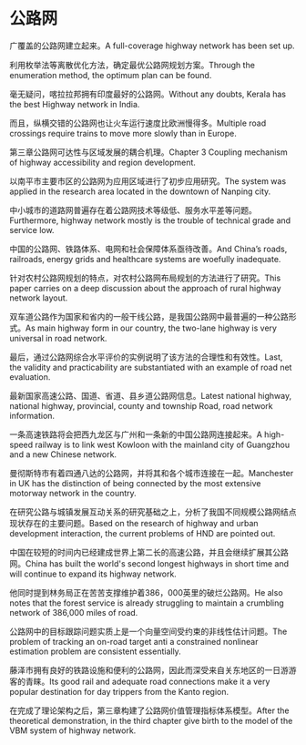 # 公路网

<p><span class="chinese">广覆盖的公路网建立起来。</span><span class="english">A full-coverage highway network has been set up.</span></p>

<p><span class="chinese">利用枚举法等离散优化方法，确定最优公路网规划方案。</span><span class="english">Through the enumeration method, the optimum plan can be found.</span></p>

<p><span class="chinese">毫无疑问，喀拉拉邦拥有印度最好的公路网。</span><span class="english">Without any doubts, Kerala has the best Highway network in India.</span></p>

<p><span class="chinese">而且，纵横交错的公路网也让火车运行速度比欧洲慢得多。</span><span class="english">Multiple road crossings require trains to move more slowly than in Europe.</span></p>

<p><span class="chinese">第三章公路网可达性与区域发展的耦合机理。</span><span class="english">Chapter 3 Coupling mechanism of highway accessibility and region development.</span></p>

<p><span class="chinese">以南平市主要市区的公路网为应用区域进行了初步应用研究。</span><span class="english">The system was applied in the research area located in the downtown of Nanping city.</span></p>

<p><span class="chinese">中小城市的道路网普遍存在着公路网技术等级低、服务水平差等问题。</span><span class="english">Furthermore, highway network mostly is the trouble of technical grade and service low.</span></p>

<p><span class="chinese">中国的公路网、铁路体系、电网和社会保障体系亟待改善。</span><span class="english">And China’s roads, railroads, energy grids and healthcare systems are woefully inadequate.</span></p>

<p><span class="chinese">针对农村公路网规划的特点，对农村公路网布局规划的方法进行了研究。</span><span class="english">This paper carries on a deep discussion about the approach of rural highway network layout.</span></p>

<p><span class="chinese">双车道公路作为国家和省内的一般干线公路，是我国公路网中最普遍的一种公路形式。</span><span class="english">As main highway form in our country, the two-lane highway is very universal in road network.</span></p>

<p><span class="chinese">最后，通过公路网综合水平评价的实例说明了该方法的合理性和有效性。</span><span class="english">Last, the validity and practicability are substantiated with an example of road net evaluation.</span></p>

<p><span class="chinese">最新国家高速公路、国道、省道、县乡道公路网信息。</span><span class="english">Latest national highway, national highway, provincial, county and township Road, road network information.</span></p>

<p><span class="chinese">一条高速铁路将会把西九龙区与广州和一条新的中国公路网连接起来。</span><span class="english">A high-speed railway is to link west Kowloon with the mainland city of Guangzhou and a new Chinese network.</span></p>

<p><span class="chinese">曼彻斯特市有着四通八达的公路网，并将其和各个城市连接在一起。</span><span class="english">Manchester in UK has the distinction of being connected by the most extensive motorway network in the country.</span></p>

<p><span class="chinese">在研究公路与城镇发展互动关系的研究基础之上，分析了我国不同规模公路网结点现状存在的主要问题。</span><span class="english">Based on the research of highway and urban development interaction, the current problems of HND are pointed out.</span></p>

<p><span class="chinese">中国在较短的时间内已经建成世界上第二长的高速公路，并且会继续扩展其公路网。</span><span class="english">China has built the world's second longest highways in short time and will continue to expand its highway network.</span></p>

<p><span class="chinese">他同时提到林务局正在苦苦支撑维护着386，000英里的破烂公路网。</span><span class="english">He also notes that the forest service is already struggling to maintain a crumbling network of 386,000 miles of road.</span></p>

<p><span class="chinese">公路网中的目标跟踪问题实质上是一个向量空间受约束的非线性估计问题。</span><span class="english">The problem of tracking an on-road target anti a constrained nonlinear estimation problem are consistent essentially.</span></p>

<p><span class="chinese">藤泽市拥有良好的铁路设施和便利的公路网，因此而深受来自关东地区的一日游游客的青睐。</span><span class="english">Its good rail and adequate road connections make it a very popular destination for day trippers from the Kanto region.</span></p>

<p><span class="chinese">在完成了理论架构之后，第三章构建了公路网价值管理指标体系模型。</span><span class="english">After the theoretical demonstration, in the third chapter give birth to the model of the VBM system of highway network.</span></p>

